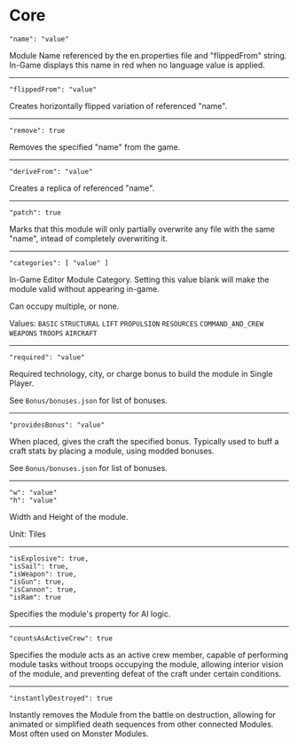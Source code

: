 # Core

```
"name": "value"
```
Module Name referenced by the en.properties file and "flippedFrom" string. In-Game displays this name in red when no language value is applied.
***
```
"flippedFrom": "value"
```
Creates horizontally flipped variation of referenced "name".
***
```
"remove": true
```
Removes the specified "name" from the game.
***
```
"deriveFrom": "value"
```
Creates a replica of referenced "name". 
***
```
"patch": true
```
Marks that this module will only partially overwrite any file with the same "name", intead of completely overwriting it.
***
```
"categories": [ "value" ]
```
In-Game Editor Module Category. Setting this value blank will make the module valid without appearing in-game.

Can occupy multiple, or none.

Values: `BASIC` `STRUCTURAL` `LIFT` `PROPULSION` `RESOURCES` `COMMAND_AND_CREW` `WEAPONS` `TROOPS` `AIRCRAFT`
***
```
"required": "value"
```
Required technology, city, or charge bonus to build the module in Single Player.

See `Bonus/bonuses.json` for list of bonuses.
***
```
"providesBonus": "value"
```
When placed, gives the craft the specified bonus. Typically used to buff a craft stats by placing a module, using modded bonuses.

See `Bonus/bonuses.json` for list of bonuses.
***
```
"w": "value"
"h": "value"
```
Width and Height of the module.

Unit: Tiles
***
```
"isExplosive": true,
"isSail": true,
"isWeapon": true,
"isGun": true,
"isCannon": true,
"isRam": true
```
Specifies the module's property for AI logic.
***
```
"countsAsActiveCrew": true
```
Specifies the module acts as an active crew member, capable of performing module tasks without troops occupying the module, 
allowing interior vision of the module, and preventing defeat of the craft under certain conditions.
***
```
"instantlyDestroyed": true
```
Instantly removes the Module from the battle on destruction, allowing for animated or simplified death sequences from other connected Modules. 
Most often used on Monster Modules.
